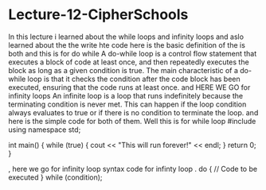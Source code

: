 # Lecture-12-CipherSchools
In this lecture i learned about the while loops and infinity loops and aslo learned about the the write hte code here is the basic definition of the is both and this is for do while A do-while loop is a control flow statement that executes a block of code at least once, and then repeatedly executes the block as long as a given condition is true. The main characteristic of a do-while loop is that it checks the condition after the code block has been executed, ensuring that the code runs at least once.  and HERE WE GO  for infinity loops An infinite loop is a loop that runs indefinitely because the terminating condition is never met. This can happen if the loop condition always evaluates to true or if there is no condition to terminate the loop. and here is the simple code for both of them.
Well this is for while loop 
#include <iostream>
using namespace std;

int main() {
    while (true) {
        cout << "This will run forever!" << endl;
    }
    return 0;
}

, here we go for infinity loop syntax code for infinty loop .
do {
    // Code to be executed
} while (condition);
